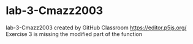 # lab-3-Cmazz2003
lab-3-Cmazz2003 created by GitHub Classroom
https://editor.p5js.org/
Exercise 3 is missing the modified part of the function

